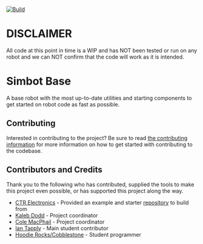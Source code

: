 [![Build](https://github.com/Simbotics/Simbot-Base/actions/workflows/build.yml/badge.svg)](https://github.com/Simbotics/Simbot-Base/actions/workflows/build.yml)

# DISCLAIMER
All code at this point in time is a WIP and has NOT been tested or run on any robot and we can NOT confirm that the code will work as it is intended.

# Simbot Base
A base robot with the most up-to-date utilities and starting components to get started on robot code as fast as possible.

## Contributing
Interested in contributing to the project? Be sure to read [the contributing information](https://github.com/Simbotics/Simbot-Base/blob/main/CONTRIBUTING.md) for more information on how to get started with contributing to the codebase.

## Contributors and Credits
Thank you to the following who has contributed, supplied the tools to make this project even possible, or has supported this project along the way.

- [CTR Electronics](https://github.com/CrossTheRoadElec) - Provided an example and starter [repository](https://github.com/CrossTheRoadElec/Phoenix6-Examples/tree/main/java/SwerveWithPathPlanner) to build from
- [Kaleb Dodd](https://github.com/kaleb-dodd) - Project coordinator
- [Cole MacPhail](https://github.com/colemacphail) - Project coordinator
- [Ian Tapply](https://github.com/IanTapply22) - Main student contributor
- [Hoodie Rocks/Cobblestone](https://github.com/HoodieRocks) - Student programmer

